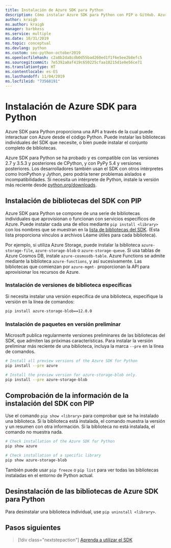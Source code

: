 ```yaml
---
title: Instalación de Azure SDK para Python
description: Cómo instalar Azure SDK para Python con PIP o GitHub. Azure SDK se puede instalar como bibliotecas individuales o como un paquete completo.
author: kraigb
ms.author: kraigb
manager: barbkess
ms.service: multiple
ms.date: 10/31/2019
ms.topic: conceptual
ms.devlang: python
ms.custom: seo-python-october2019
ms.openlocfilehash: c2a8b2da8cdb0d55bad260ed1f1f6e5ee2b8efc5
ms.sourcegitcommit: 7e5392a0af419c650225cfaa10215d1e0e56ce71
ms.translationtype: HT
ms.contentlocale: es-ES
ms.lasthandoff: 11/04/2019
ms.locfileid: "73568191"
---
```

# <a name="install-the-azure-sdk-for-python"></a>Instalación de Azure SDK para Python

Azure SDK para Python proporciona una API a través de la cual puede interactuar con Azure desde el código Python. Puede instalar las bibliotecas individuales del SDK que necesite, o bien puede instalar el conjunto completo de bibliotecas.

Azure SDK para Python se ha probado y es compatible con las versiones 2.7 y 3.5.3 y posteriores de CPython, y con PyPy 5.4 y versiones posteriores. Los desarrolladores también usan el SDK con otros intérpretes como IronPython y Jython, pero podría tener problemas aislados e incompatibilidades. Si necesita un intérprete de Python, instale la versión más reciente desde [python.org/downloads](https://www.python.org/downloads).

## <a name="install-sdk-libraries-using-pip"></a>Instalación de bibliotecas del SDK con PIP

Azure SDK para Python se compone de una serie de bibliotecas individuales que aprovisionan o funcionan con servicios específicos de Azure. Puede instalar cada una de ellos mediante `pip install <library>` con los nombres que se muestran en la [lista de bibliotecas del SDK](https://github.com/Azure/azure-sdk-for-python/blob/master/packages.md). (Esta lista proporciona vínculos a archivos Léame útiles para cada biblioteca).

Por ejemplo, si utiliza Azure Storage, puede instalar la biblioteca `azure-storage-file`, `azure-storage-blob` o `azure-storage-queue`. Si usa tablas de Azure Cosmos DB, instale `azure-cosmosdb-table`. Azure Functions se admite mediante la biblioteca `azure-functions`, y así sucesivamente. Las bibliotecas que comienzan por `azure-mgmt-` proporcionan la API para aprovisionar los recursos de Azure.

### <a name="install-specific-library-versions"></a>Instalación de versiones de biblioteca específicas

Si necesita instalar una versión específica de una biblioteca, especifique la versión en la línea de comandos:

```bash
pip install azure-storage-blob==12.0.0
```

### <a name="install-preview-packages"></a>Instalación de paquetes en versión preliminar

Microsoft publica regularmente versiones preliminares de las bibliotecas del SDK, que admiten las próximas características. Para instalar la versión preliminar más reciente de una biblioteca, incluya la marca `--pre` en la línea de comandos. 

```bash
# Install all preview versions of the Azure SDK for Python
pip install --pre azure

# Install the preview version for azure-storage-blob only.
pip install --pre azure-storage-blob
```

## <a name="verify-sdk-installation-details-with-pip"></a>Comprobación de la información de la instalación del SDK con PIP

Use el comando `pip show <library>` para comprobar que se ha instalado una biblioteca. Si la biblioteca está instalada, el comando muestra la versión y un resumen con otra información. Si la biblioteca no está instalada, el comando no muestra nada.

```bash
# Check installation of the Azure SDK for Python
pip show azure

# Check installation of a specific library
pip show azure-storage-blob
```

También puede usar `pip freeze` o `pip list` para ver todas las bibliotecas instaladas en el entorno de Python actual.

## <a name="uninstall-azure-sdk-for-python-libraries"></a>Desinstalación de las bibliotecas de Azure SDK para Python

Para desinstalar una biblioteca individual, use `pip uninstall <library>`.

## <a name="next-steps"></a>Pasos siguientes

> [!div class="nextstepaction"]
> [Aprenda a utilizar el SDK](python-sdk-azure-get-started.yml)
